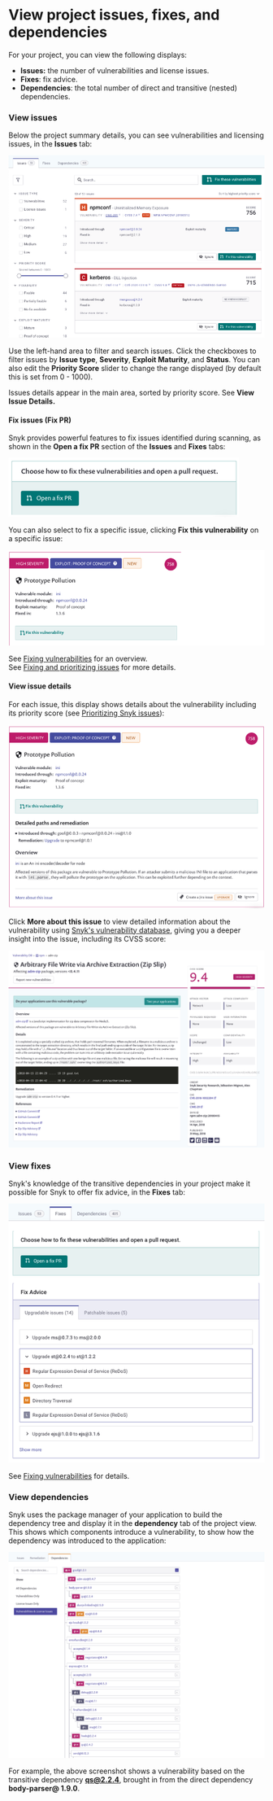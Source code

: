# View project issues, fixes, and dependencies

For your project, you can view the following displays:

* **Issues:** the number of vulnerabilities and license issues.
* **Fixes**: fix advice.
* **Dependencies**: the total number of direct and transitive (nested) dependencies.

### View issues

Below the project summary details, you can see vulnerabilities and licensing issues, in the **Issues** tab:

![](<../../.gitbook/assets/Screenshot 2021-10-19 at 11.49.30.png>)

Use the left-hand area to filter and search issues. Click the checkboxes to filter issues by **Issue type**, **Severity**, **Exploit Maturity**, and **Status**. You can also edit the **Priority Score** slider to change the range displayed (by default this is set from 0 - 1000).

Issues details appear in the main area, sorted by priority score. See **View Issue Details.**

#### Fix issues (Fix PR)

Snyk provides powerful features to fix issues identified during scanning, as shown in the **Open a fix PR** section of the **Issues** and **Fixes** tabs:

![](../../.gitbook/assets/image27.png)

You can also select to fix a specific issue, clicking **Fix this vulnerability** on a specific issue:

![](../../.gitbook/assets/image26.png)

See [Fixing vulnerabilities](https://docs.snyk.io/snyk-open-source/open-source-basics/fixing-vulnerabilities) for an overview.\
See [Fixing and prioritizing issues](https://docs.snyk.io/fixing-and-prioritizing-issues) for more details.

#### View issue details

For each issue, this display shows details about the vulnerability including its priority score (see [Prioritizing Snyk issues](https://docs.snyk.io/fixing-and-prioritizing-issues/starting-to-fix-vulnerabilities/snyk-priority-score)):

![](../../.gitbook/assets/image12.png)

Click **More about this issue** to view detailed information about the vulnerability using [Snyk's vulnerability database](https://snyk.io/product/vulnerability-database/), giving you a deeper insight into the issue, including its CVSS score:

![](<../../.gitbook/assets/image15 (1).png>)

### View fixes

Snyk's knowledge of the transitive dependencies in your project make it possible for Snyk to offer fix advice, in the **Fixes** tab:

![](<../../.gitbook/assets/Screenshot 2021-10-19 at 11.57.07.png>)

See [Fixing vulnerabilities](../../products/snyk-open-source/open-source-basics/fixing-vulnerabilities.md) for details.

### View dependencies

Snyk uses the package manager of your application to build the dependency tree and display it in the **dependency** tab of the project view. This shows which components introduce a vulnerability, to show how the dependency was introduced to the application:

![](<../../.gitbook/assets/image23 (1).png>)

For example, the above screenshot shows a vulnerability based on the transitive dependency **qs@2.2.4**, brought in from the direct dependency **body-parser@ 1.9.0**.
